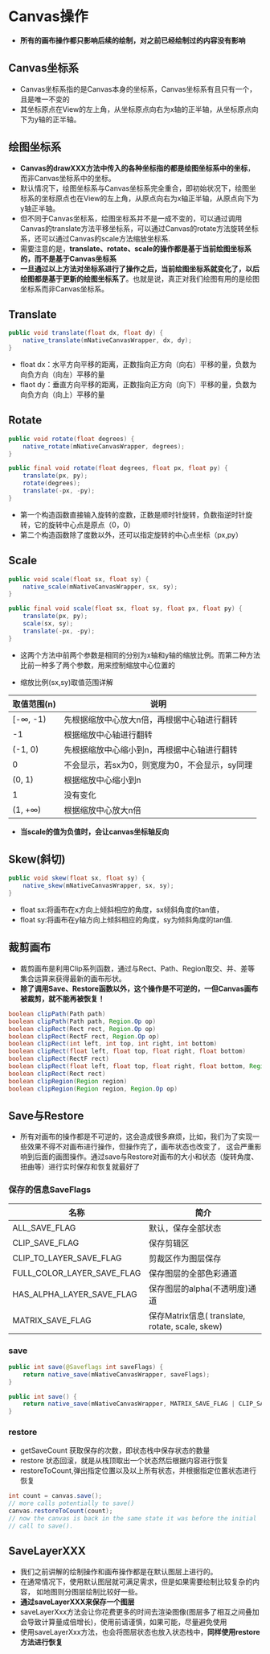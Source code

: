 # Canvas操作

- **所有的画布操作都只影响后续的绘制，对之前已经绘制过的内容没有影响**

## Canvas坐标系

- Canvas坐标系指的是Canvas本身的坐标系，Canvas坐标系有且只有一个，且是唯一不变的
- 其坐标原点在View的左上角，从坐标原点向右为x轴的正半轴，从坐标原点向下为y轴的正半轴。

## 绘图坐标系

- **Canvas的drawXXX方法中传入的各种坐标指的都是绘图坐标系中的坐标**，而非Canvas坐标系中的坐标。
- 默认情况下，绘图坐标系与Canvas坐标系完全重合，即初始状况下，绘图坐标系的坐标原点也在View的左上角，从原点向右为x轴正半轴，从原点向下为y轴正半轴。
- 但不同于Canvas坐标系，绘图坐标系并不是一成不变的，可以通过调用Canvas的translate方法平移坐标系，可以通过Canvas的rotate方法旋转坐标系，还可以通过Canvas的scale方法缩放坐标系.
- 需要注意的是，**translate、rotate、scale的操作都是基于当前绘图坐标系的，而不是基于Canvas坐标系**
- **一旦通过以上方法对坐标系进行了操作之后，当前绘图坐标系就变化了，以后绘图都是基于更新的绘图坐标系了**。也就是说，真正对我们绘图有用的是绘图坐标系而非Canvas坐标系。

## Translate

```java
public void translate(float dx, float dy) {
    native_translate(mNativeCanvasWrapper, dx, dy);
}
```

- float dx：水平方向平移的距离，正数指向正方向（向右）平移的量，负数为向负方向（向左）平移的量
- flaot dy：垂直方向平移的距离，正数指向正方向（向下）平移的量，负数为向负方向（向上）平移的量

## Rotate

```java
public void rotate(float degrees) {
    native_rotate(mNativeCanvasWrapper, degrees);
}

public final void rotate(float degrees, float px, float py) {
    translate(px, py);
    rotate(degrees);
    translate(-px, -py);
}
```

- 第一个构造函数直接输入旋转的度数，正数是顺时针旋转，负数指逆时针旋转，它的旋转中心点是原点（0，0）
- 第二个构造函数除了度数以外，还可以指定旋转的中心点坐标（px,py）

## Scale

```java
public void scale(float sx, float sy) {
    native_scale(mNativeCanvasWrapper, sx, sy);
}

public final void scale(float sx, float sy, float px, float py) {
    translate(px, py);
    scale(sx, sy);
    translate(-px, -py);
}
```

- 这两个方法中前两个参数是相同的分别为x轴和y轴的缩放比例。而第二种方法比前一种多了两个参数，用来控制缩放中心位置的

- 缩放比例(sx,sy)取值范围详解

取值范围(n) | 说明
------------|--------------------------------------------
[-∞, -1)    | 先根据缩放中心放大n倍，再根据中心轴进行翻转
-1          | 根据缩放中心轴进行翻转
(-1, 0)     | 先根据缩放中心缩小到n，再根据中心轴进行翻转
0           | 不会显示，若sx为0，则宽度为0，不会显示，sy同理
(0, 1)      | 根据缩放中心缩小到n
1           | 没有变化
(1, +∞)     | 根据缩放中心放大n倍

- **当scale的值为负值时，会让canvas坐标轴反向**

## Skew(斜切)

```java
public void skew(float sx, float sy) {
    native_skew(mNativeCanvasWrapper, sx, sy);
}
```

- float sx:将画布在x方向上倾斜相应的角度，sx倾斜角度的tan值，
- float sy:将画布在y轴方向上倾斜相应的角度，sy为倾斜角度的tan值.

## 裁剪画布

- 裁剪画布是利用Clip系列函数，通过与Rect、Path、Region取交、并、差等集合运算来获得最新的画布形状。
- **除了调用Save、Restore函数以外，这个操作是不可逆的，一但Canvas画布被裁剪，就不能再被恢复！**

```java
boolean clipPath(Path path)
boolean clipPath(Path path, Region.Op op)
boolean clipRect(Rect rect, Region.Op op)
boolean clipRect(RectF rect, Region.Op op)
boolean clipRect(int left, int top, int right, int bottom)
boolean clipRect(float left, float top, float right, float bottom)
boolean clipRect(RectF rect)
boolean clipRect(float left, float top, float right, float bottom, Region.Op op)
boolean clipRect(Rect rect)
boolean clipRegion(Region region)
boolean clipRegion(Region region, Region.Op op)
```

## Save与Restore

- 所有对画布的操作都是不可逆的，这会造成很多麻烦，比如，我们为了实现一些效果不得不对画布进行操作，但操作完了，画布状态也改变了，
 这会严重影响到后面的画图操作。通过save与Restore对画布的大小和状态（旋转角度、扭曲等）进行实时保存和恢复就最好了

### 保存的信息SaveFlags

名称                       | 简介
---------------------------|-------------------------------------------------
ALL_SAVE_FLAG              | 默认，保存全部状态
CLIP_SAVE_FLAG             | 保存剪辑区
CLIP_TO_LAYER_SAVE_FLAG    | 剪裁区作为图层保存
FULL_COLOR_LAYER_SAVE_FLAG | 保存图层的全部色彩通道
HAS_ALPHA_LAYER_SAVE_FLAG  | 保存图层的alpha(不透明度)通道
MATRIX_SAVE_FLAG           | 保存Matrix信息( translate, rotate, scale, skew)

### save

```java
public int save(@Saveflags int saveFlags) {
    return native_save(mNativeCanvasWrapper, saveFlags);
}

public int save() {
    return native_save(mNativeCanvasWrapper, MATRIX_SAVE_FLAG | CLIP_SAVE_FLAG);
}
```

### restore

- getSaveCount 获取保存的次数，即状态栈中保存状态的数量
- restore 状态回滚，就是从栈顶取出一个状态然后根据内容进行恢复
- restoreToCount,弹出指定位置以及以上所有状态，并根据指定位置状态进行恢复

```java
int count = canvas.save();
// more calls potentially to save()
canvas.restoreToCount(count);
// now the canvas is back in the same state it was before the initial
// call to save().
```

## SaveLayerXXX

- 我们之前讲解的绘制操作和画布操作都是在默认图层上进行的。
- 在通常情况下，使用默认图层就可满足需求，但是如果需要绘制比较复杂的内容，
 如地图则分图层绘制比较好一些。
- **通过saveLayerXXX来保存一个图层**
- saveLayerXxx方法会让你花费更多的时间去渲染图像(图层多了相互之间叠加会导致计算量成倍增长)，使用前请谨慎，如果可能，尽量避免使用
- 使用saveLayerXxx方法，也会将图层状态也放入状态栈中，**同样使用restore方法进行恢复**
